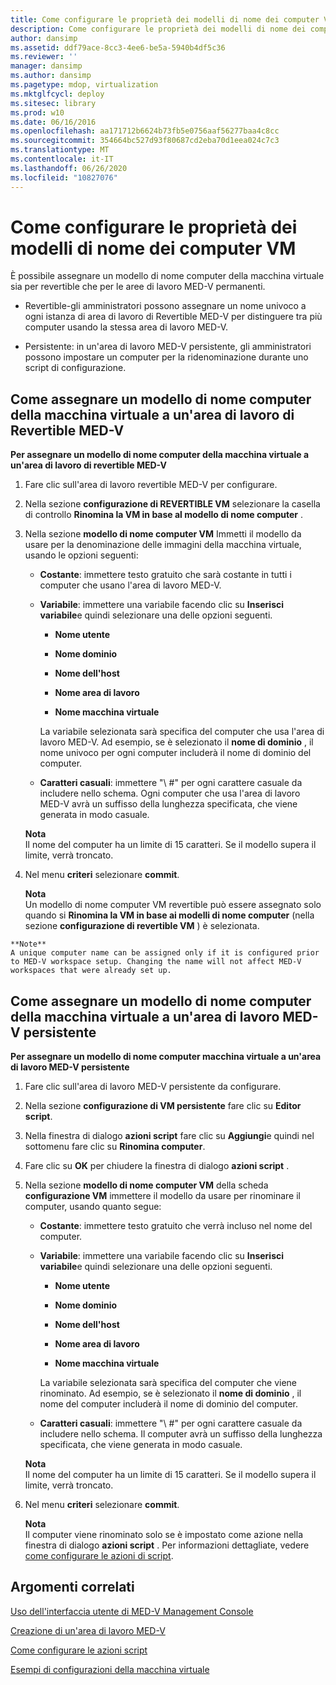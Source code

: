 ```yaml
---
title: Come configurare le proprietà dei modelli di nome dei computer VM
description: Come configurare le proprietà dei modelli di nome dei computer VM
author: dansimp
ms.assetid: ddf79ace-8cc3-4ee6-be5a-5940b4df5c36
ms.reviewer: ''
manager: dansimp
ms.author: dansimp
ms.pagetype: mdop, virtualization
ms.mktglfcycl: deploy
ms.sitesec: library
ms.prod: w10
ms.date: 06/16/2016
ms.openlocfilehash: aa171712b6624b73fb5e0756aaf56277baa4c8cc
ms.sourcegitcommit: 354664bc527d93f80687cd2eba70d1eea024c7c3
ms.translationtype: MT
ms.contentlocale: it-IT
ms.lasthandoff: 06/26/2020
ms.locfileid: "10827076"
---
```

# Come configurare le proprietà dei modelli di nome dei computer VM


È possibile assegnare un modello di nome computer della macchina virtuale sia per revertible che per le aree di lavoro MED-V permanenti.

-   Revertible-gli amministratori possono assegnare un nome univoco a ogni istanza di area di lavoro di Revertible MED-V per distinguere tra più computer usando la stessa area di lavoro MED-V.

-   Persistente: in un'area di lavoro MED-V persistente, gli amministratori possono impostare un computer per la ridenominazione durante uno script di configurazione.

## Come assegnare un modello di nome computer della macchina virtuale a un'area di lavoro di Revertible MED-V


**Per assegnare un modello di nome computer della macchina virtuale a un'area di lavoro di revertible MED-V**

1.  Fare clic sull'area di lavoro revertible MED-V per configurare.

2.  Nella sezione **configurazione di REVERTIBLE VM** selezionare la casella di controllo **Rinomina la VM in base al modello di nome computer** .

3.  Nella sezione **modello di nome computer VM** Immetti il modello da usare per la denominazione delle immagini della macchina virtuale, usando le opzioni seguenti:

    -   **Costante**: immettere testo gratuito che sarà costante in tutti i computer che usano l'area di lavoro MED-V.

    -   **Variabile**: immettere una variabile facendo clic su **Inserisci variabile**e quindi selezionare una delle opzioni seguenti.

        -   **Nome utente**

        -   **Nome dominio**

        -   **Nome dell'host**

        -   **Nome area di lavoro**

        -   **Nome macchina virtuale**

        La variabile selezionata sarà specifica del computer che usa l'area di lavoro MED-V. Ad esempio, se è selezionato il **nome di dominio** , il nome univoco per ogni computer includerà il nome di dominio del computer.

    -   **Caratteri casuali**: immettere "\ #" per ogni carattere casuale da includere nello schema. Ogni computer che usa l'area di lavoro MED-V avrà un suffisso della lunghezza specificata, che viene generata in modo casuale.

    **Nota**  
    Il nome del computer ha un limite di 15 caratteri. Se il modello supera il limite, verrà troncato.



4.  Nel menu **criteri** selezionare **commit**.

    **Nota**  
    Un modello di nome computer VM revertible può essere assegnato solo quando si **Rinomina la VM in base ai modelli di nome computer** (nella sezione **configurazione di revertible VM** ) è selezionata.



~~~
**Note**  
A unique computer name can be assigned only if it is configured prior to MED-V workspace setup. Changing the name will not affect MED-V workspaces that were already set up.
~~~



## Come assegnare un modello di nome computer della macchina virtuale a un'area di lavoro MED-V persistente


**Per assegnare un modello di nome computer macchina virtuale a un'area di lavoro MED-V persistente**

1.  Fare clic sull'area di lavoro MED-V persistente da configurare.

2.  Nella sezione **configurazione di VM persistente** fare clic su **Editor script**.

3.  Nella finestra di dialogo **azioni script** fare clic su **Aggiungi**e quindi nel sottomenu fare clic su **Rinomina computer**.

4.  Fare clic su **OK** per chiudere la finestra di dialogo **azioni script** .

5.  Nella sezione **modello di nome computer VM** della scheda **configurazione VM** immettere il modello da usare per rinominare il computer, usando quanto segue:

    -   **Costante**: immettere testo gratuito che verrà incluso nel nome del computer.

    -   **Variabile**: immettere una variabile facendo clic su **Inserisci variabile**e quindi selezionare una delle opzioni seguenti.

        -   **Nome utente**

        -   **Nome dominio**

        -   **Nome dell'host**

        -   **Nome area di lavoro**

        -   **Nome macchina virtuale**

        La variabile selezionata sarà specifica del computer che viene rinominato. Ad esempio, se è selezionato il **nome di dominio** , il nome del computer includerà il nome di dominio del computer.

    -   **Caratteri casuali**: immettere "\ #" per ogni carattere casuale da includere nello schema. Il computer avrà un suffisso della lunghezza specificata, che viene generata in modo casuale.

    **Nota**  
    Il nome del computer ha un limite di 15 caratteri. Se il modello supera il limite, verrà troncato.



6.  Nel menu **criteri** selezionare **commit**.

    **Nota**  
    Il computer viene rinominato solo se è impostato come azione nella finestra di dialogo **azioni script** . Per informazioni dettagliate, vedere [come configurare le azioni di script](how-to-set-up-script-actions.md).



## Argomenti correlati


[Uso dell'interfaccia utente di MED-V Management Console](using-the-med-v-management-console-user-interface.md)

[Creazione di un'area di lavoro MED-V](creating-a-med-v-workspacemedv-10-sp1.md)

[Come configurare le azioni script](how-to-set-up-script-actions.md)

[Esempi di configurazioni della macchina virtuale](examples-of-virtual-machine-configurationsv2.md)









